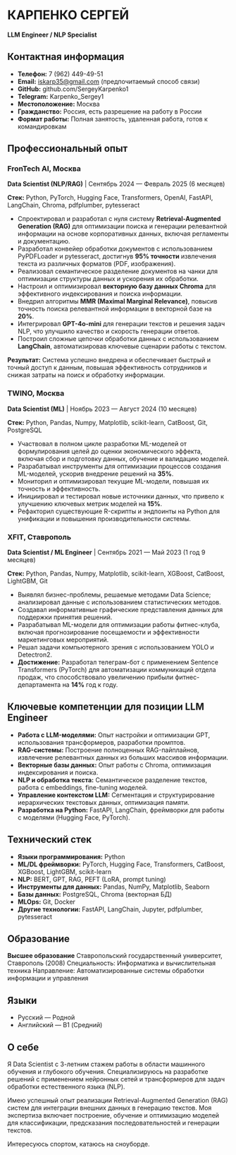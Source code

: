 # КАРПЕНКО СЕРГЕЙ

**LLM Engineer / NLP Specialist**

## Контактная информация
- **Телефон:** 7 (962) 449-49-51
- **Email:** iskarp35@gmail.com (предпочитаемый способ связи)
- **GitHub:** github.com/SergeyKarpenko1
- **Telegram:** Karpenko_Sergey1
- **Местоположение:** Москва
- **Гражданство:** Россия, есть разрешение на работу в России
- **Формат работы:** Полная занятость, удаленная работа, готов к командировкам

## Профессиональный опыт

### FronTech AI, Москва
**Data Scientist (NLP/RAG)** | Сентябрь 2024 — Февраль 2025 (6 месяцев)

**Стек:** Python, PyTorch, Hugging Face, Transformers, OpenAI, FastAPI, LangChain, Chroma, pdfplumber, pytesseract

- Спроектировал и разработал с нуля систему **Retrieval-Augmented Generation (RAG)** для оптимизации поиска и генерации релевантной информации на основе корпоративных данных, включая регламенты и документацию.
- Разработал конвейер обработки документов с использованием PyPDFLoader и pytesseract, достигнув **95% точности** извлечения текста из различных форматов (PDF, изображения).
- Реализовал семантическое разделение документов на чанки для оптимизации структуры данных и ускорения их обработки.
- Настроил и оптимизировал **векторную базу данных Chroma** для эффективного индексирования и поиска информации.
- Внедрил алгоритмы **MMR (Maximal Marginal Relevance)**, повысив точность поиска релевантной информации в векторной базе на **20%**.
- Интегрировал **GPT-4o-mini** для генерации текстов и решения задач NLP, что улучшило качество и скорость генерации ответов.
- Построил сложные цепочки обработки данных с использованием **LangChain**, автоматизировав ключевые сценарии работы с текстом.

**Результат:** Система успешно внедрена и обеспечивает быстрый и точный доступ к данным, повышая эффективность сотрудников и снижая затраты на поиск и обработку информации.

### TWINO, Москва
**Data Scientist (ML)** | Ноябрь 2023 — Август 2024 (10 месяцев)

**Стек:** Python, Pandas, Numpy, Matplotlib, scikit-learn, CatBoost, Git, PostgreSQL

- Участвовал в полном цикле разработки ML-моделей от формулирования целей до оценки экономического эффекта, включая сбор и подготовку данных, обучение и валидацию моделей.
- Разрабатывал инструменты для оптимизации процессов создания ML-моделей, ускорив внедрение решений на **35%**.
- Мониторил и оптимизировал текущие ML-модели, повышая их точность и эффективность.
- Инициировал и тестировал новые источники данных, что привело к улучшению ключевых метрик моделей на **15%**.
- Рефакторил существующие R-скрипты и эндпоинты на Python для унификации и повышения производительности системы.

### XFIT, Ставрополь
**Data Scientist / ML Engineer** | Сентябрь 2021 — Май 2023 (1 год 9 месяцев)

**Стек:** Python, Pandas, Numpy, Matplotlib, scikit-learn, XGBoost, CatBoost, LightGBM, Git

- Выявлял бизнес-проблемы, решаемые методами Data Science; анализировал данные с использованием статистических методов.
- Создавал информативные графические представления данных для поддержки принятия решений.
- Разрабатывал ML-модели для оптимизации работы фитнес-клуба, включая прогнозирование посещаемости и эффективности маркетинговых мероприятий.
- Решал задачи компьютерного зрения с использованием YOLO и Detectron2.
- **Достижение:** Разработал телеграм-бот с применением Sentence Transformers (PyTorch) для автоматизации коммуникаций отдела продаж, что способствовало увеличению прибыли фитнес-департамента на **14%** год к году.

## Ключевые компетенции для позиции LLM Engineer

- **Работа с LLM-моделями:** Опыт настройки и оптимизации GPT, использования трансформеров, разработки промптов.
- **RAG-системы:** Построение полноценных RAG-пайплайнов, извлечение релевантных данных из больших массивов информации.
- **Векторные базы данных:** Опыт работы с Chroma, оптимизация индексирования и поиска.
- **NLP и обработка текста:** Семантическое разделение текстов, работа с embeddings, fine-tuning моделей.
- **Управление контекстом LLM:** Сегментация и структурирование иерархических текстовых данных, оптимизация памяти.
- **Разработка на Python:** FastAPI, LangChain, фреймворки для работы с моделями (Hugging Face, PyTorch).

## Технический стек

- **Языки программирования:** Python
- **ML/DL фреймворки:** PyTorch, Hugging Face, Transformers, CatBoost, XGBoost, LightGBM, scikit-learn
- **NLP:** BERT, GPT, RAG, PEFT (LoRA, prompt tuning)
- **Инструменты для данных:** Pandas, NumPy, Matplotlib, Seaborn
- **Базы данных:** PostgreSQL, Chroma (векторная БД)
- **MLOps:** Git, Docker
- **Другие технологии:** FastAPI, LangChain, Jupyter, pdfplumber, pytesseract

## Образование

**Высшее образование**
Ставропольский государственный университет, Ставрополь (2008)
Специальность: Информатика и вычислительная техника
Направление: Автоматизированные системы обработки информации и управления

## Языки

- Русский — Родной
- Английский — B1 (Средний)

## О себе

Я Data Scientist с 3-летним стажем работы в области машинного обучения и глубокого обучения. Специализируюсь на разработке решений с применением нейронных сетей и трансформеров для задач обработки естественного языка (NLP).

Имею успешный опыт реализации Retrieval-Augmented Generation (RAG) систем для интеграции внешних данных в генерацию текстов. Моя экспертиза включает построение, обучение и оптимизацию моделей для классификации, предсказания последовательностей и генерации текстов.

Интересуюсь спортом, катаюсь на сноуборде.